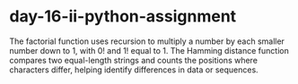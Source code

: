 # day-16-ii-python-assignment
The factorial function uses recursion to multiply a number by each smaller number down to 1, with 0! and 1! equal to 1. The Hamming distance function compares two equal-length strings and counts the positions where characters differ, helping identify differences in data or sequences.
